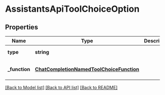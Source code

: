 # AssistantsApiToolChoiceOption

## Properties
Name | Type | Description | Notes
------------ | ------------- | ------------- | -------------
**type** | **string** |  | [default to null]
**_function** | [**ChatCompletionNamedToolChoiceFunction**](ChatCompletionNamedToolChoiceFunction.md) |  | [optional] [default to null]

[[Back to Model list]](../README.md#documentation-for-models) [[Back to API list]](../README.md#documentation-for-api-endpoints) [[Back to README]](../README.md)


